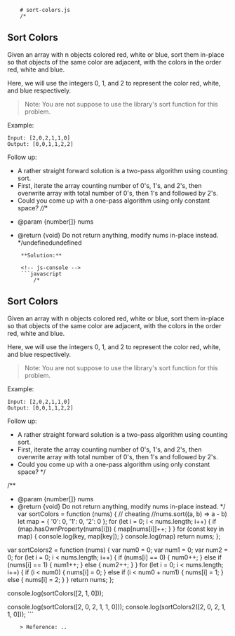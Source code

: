 
        # sort-colors.js
        /*
## Sort Colors
Given an array with n objects colored red, white or blue, sort them in-place so that objects of the same color are adjacent, with the colors in the order red, white and blue.

Here, we will use the integers 0, 1, and 2 to represent the color red, white, and blue respectively.

> Note: You are not suppose to use the library's sort function for this problem.

Example:

```
Input: [2,0,2,1,1,0]
Output: [0,0,1,1,2,2]
```

Follow up:

- A rather straight forward solution is a two-pass algorithm using counting sort.
- First, iterate the array counting number of 0's, 1's, and 2's, then overwrite array with total number of 0's, then 1's and followed by 2's.
- Could you come up with a one-pass algorithm using only constant space?
*//**
 * @param {number[]} nums
 * @return {void} Do not return anything, modify nums in-place instead.
 */undefinedundefined
        
        **Solution:**
        
        <!-- js-console -->
        ```javascript
            /*
## Sort Colors
Given an array with n objects colored red, white or blue, sort them in-place so that objects of the same color are adjacent, with the colors in the order red, white and blue.

Here, we will use the integers 0, 1, and 2 to represent the color red, white, and blue respectively.

> Note: You are not suppose to use the library's sort function for this problem.

Example:

```
Input: [2,0,2,1,1,0]
Output: [0,0,1,1,2,2]
```

Follow up:

- A rather straight forward solution is a two-pass algorithm using counting sort.
- First, iterate the array counting number of 0's, 1's, and 2's, then overwrite array with total number of 0's, then 1's and followed by 2's.
- Could you come up with a one-pass algorithm using only constant space?
*/

/**
 * @param {number[]} nums
 * @return {void} Do not return anything, modify nums in-place instead.
 */
var sortColors = function (nums) {
    // cheating
    //nums.sort((a, b) => a - b)
    let map = {
        '0': 0,
        '1': 0,
        '2': 0
    };
    for (let i = 0; i < nums.length; i++) {
        if (map.hasOwnProperty(nums[i])) {
            map[nums[i]]++;
        }
    }
    for (const key in map) {
        console.log(key, map[key]);
    }
    console.log(map)
    return nums;
};

var sortColors2 = function (nums) {
    var num0 = 0;
    var num1 = 0;
    var num2 = 0;
    for (let i = 0; i < nums.length; i++) {
        if (nums[i] == 0) {
            num0++;
        } else if (nums[i] == 1) {
            num1++;
        } else {
            num2++;
        }
    }
    for (let i = 0; i < nums.length; i++) {
        if (i < num0) {
            nums[i] = 0;
        } else if (i < num0 + num1) {
            nums[i] = 1;
        } else {
            nums[i] = 2;
        }
    }
    return nums;
};

console.log(sortColors([2, 1, 0]));

console.log(sortColors([2, 0, 2, 1, 1, 0]));
console.log(sortColors2([2, 0, 2, 1, 1, 0]));
        ```
        
        > Reference: ..
        
        